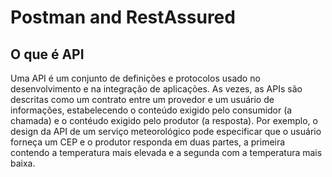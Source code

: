 # Postman and RestAssured

## O que é API

Uma API é um conjunto de definições e protocolos usado no desenvolvimento e na integração de aplicações. As vezes, as APIs são descritas como um contrato entre
um provedor e um usuário de informações, estabelecendo o conteúdo exigido pelo consumidor (a chamada) e o contéudo exigido pelo produtor (a resposta). Por exemplo, o 
design da API de um serviço meteorológico pode especificar que o usuário forneça um CEP e o produtor responda em duas partes, a primeira contendo a temperatura
mais elevada e a segunda com a temperatura mais baixa.
